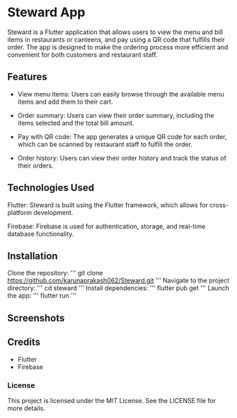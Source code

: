 # Steward App
Steward is a Flutter application that allows users to view the menu and bill items in restaurants or canteens, and pay using a QR code that fulfills their order. The app is designed to make the ordering process more efficient and convenient for both customers and restaurant staff.

## Features
* View menu items: Users can easily browse through the available menu items and add them to their cart.

* Order summary: Users can view their order summary, including the items selected and the total bill amount.

* Pay with QR code: The app generates a unique QR code for each order, which can be scanned by restaurant staff to fulfill the order.

* Order history: Users can view their order history and track the status of their orders.

## Technologies Used
Flutter: Steward is built using the Flutter framework, which allows for cross-platform development.

Firebase: Firebase is used for authentication, storage, and real-time database functionality.


## Installation
Clone the repository: 
'''
git clone https://github.com/karunaprakash062/Steward.git
'''
Navigate to the project directory:
'''
cd steward
'''
Install dependencies: 
'''
flutter pub get
'''
Launch the app: 
'''
flutter run
'''
## Screenshots


## Credits
* Flutter
* Firebase

### License
This project is licensed under the MIT License. See the LICENSE file for more details.
